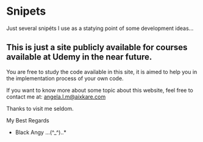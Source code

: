 # Snipets
Just several snipéts I use as a statying point of some development ideas...

## This is just a site publicly available for courses available at Udemy in the near future.

You are free to study the code available in this site, it is aimed to help you in the implementation process of your own code.

If you want to know more about some topic about this website, feel free to contact me at: angela.l.m@aixkare.com

Thanks to visit me seldom.

My Best Regards 
- Black Angy  ...(^_^)..*
